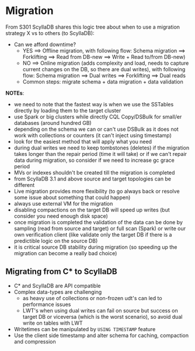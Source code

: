 # Migration

From S301 ScyllaDB shares this logic tree about when to use a migration strategy X vs to others (to ScyllaDB):
- Can we afford downtime?
    - YES ==> Offline migration, with following flow: Schema migration ==> Forklifting ==> Read from DB-new ==> Write + Read to/from DB-new)
    - NO  ==> Online migration (adds complexity and load, needs to capture current changes on the DB, so there are dual writes), with following flow: Schema migration ==> Dual writes ==> Forklifting ==> Dual reads
    - Common steps: migrate schema +  data migration + data validation

**NOTEs**:
- we need to note that the fastest way is when we use the SSTables directly by loading them to the target cluster 
- use Spark or big clusters while directly CQL Copy/DSBulk for small/er databases (around hundred GB)
- depending on the schema we can or can't use DSBulk as it does not work with collections or counters (it can't inject using timestamp)
- look for the easiest method that will apply what you need
- during dual writes we need to keep tombstones (deletes) if the migration takes longer than the repair period (time it will take) or if we can't repair data during migration, so consider if we need to increase gc grace period
- MVs or indexes shouldn't be created till the migration is completed
- from ScyllaDB 3.1 and above source and target topologies can be different
- Live migration provides more flexibility (to go always back or resolve some issue about something that could happen)
- always use external VM for the migration
- disabling compactions on the target DB will speed up writes (but consider you need enough disk space)
- once migration is completed the validation of the data can be done by sampling (read from source and target) or full scan (Spark) or write our own verification client (like validate only the target DB if there is a predictible logic on the source DB)
- it is critical source DB stability during migration (so speeding up the migration can become a really bad choice)

## Migrating from C\* to ScyllaDB
- C* and ScyllaDB are API compatible
- Complex data-types are challenging
    - as heavy use of collections or non-frozen udt's can led to performance issues
    - LWT's when using dual writes can fail on source but success on target DB or viceversa (which is the worst scenario), so avoid dual write on tables with LWT
- Writetimes can be manipulated by `USING TIMESTAMP` feature
- Use the client side timestamp and alter schema for caching, compaction and compression
